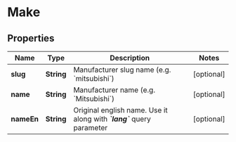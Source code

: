 
# Make

## Properties
Name | Type | Description | Notes
------------ | ------------- | ------------- | -------------
**slug** | **String** | Manufacturer slug name (e.g. &#x60;mitsubishi&#x60;) |  [optional]
**name** | **String** | Manufacturer name (e.g. &#x60;Mitsubishi&#x60;) |  [optional]
**nameEn** | **String** |  Original english name. Use it along with _**&#x60;lang&#x60;**_ query parameter   |  [optional]



